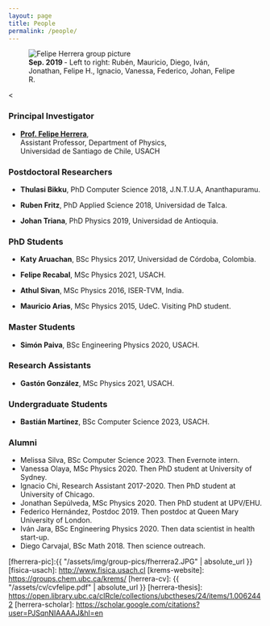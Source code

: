 ```yaml
---
layout: page
title: People
permalink: /people/ 
---
```



<figure>
  <img src="{{absolute_url}}/assets/img/group-sep-2019.jpg" alt="Felipe Herrera group picture"/>
  <figcaption><strong>Sep. 2019 </strong>- Left to right: Rubén, Mauricio, Diego, Iván, Jonathan, Felipe H., Ignacio, Vanessa, Federico, Johan, Felipe R. </figcaption>
</figure>


<

### Principal Investigator

* [**Prof. Felipe Herrera**](/people/about-Felipe/),  
Assistant Professor, Department of Physics,  
Universidad de Santiago de Chile, USACH
 

### Postdoctoral Researchers

* **Thulasi Bikku**, PhD Computer Science 2018, J.N.T.U.A, Ananthapuramu. 

* **Ruben Fritz**, PhD Applied Science 2018, Universidad de Talca. 

* **Johan Triana**, PhD Physics 2019, Universidad de Antioquia. 


### PhD Students


* **Katy Aruachan**, BSc Physics 2017, Universidad de Córdoba, Colombia.

* **Felipe Recabal**, MSc Physics 2021, USACH.

* **Athul Sivan**, MSc Physics 2016, ISER-TVM, India.

* **Mauricio Arias**, MSc Physics 2015, UdeC. Visiting PhD student.

### Master Students

* **Simón Paiva**, BSc Engineering Physics 2020, USACH.

### Research Assistants

* **Gastón González**, MSc Physics 2021, USACH.



### Undergraduate Students 

* **Bastián Martínez**, BSc Computer Science 2023, USACH.


### Alumni

* Melissa Silva, BSc Computer Science 2023. Then Evernote intern.
* Vanessa Olaya, MSc Physics 2020. Then PhD student at University of Sydney.
* Ignacio Chi, Research Assistant 2017-2020. Then PhD student at University of Chicago.
* Jonathan Sepúlveda, MSc Physics 2020. Then PhD student at UPV/EHU.
* Federico Hernández, Postdoc 2019. Then postdoc at Queen Mary University of London.
* Iván Jara, BSc Engineering Physics 2020. Then data scientist in health start-up.
* Diego Carvajal, BSc Math 2018. Then science outreach.



[fherrera-pic]:{{ "/assets/img/group-pics/fherrera2.JPG" | absolute_url }} 
[fisica-usach]: http://www.fisica.usach.cl
[krems-website]: https://groups.chem.ubc.ca/krems/ 
[herrera-cv]: {{ "/assets/cv/cvfelipe.pdf" | absolute_url }}
[herrera-thesis]: https://open.library.ubc.ca/cIRcle/collections/ubctheses/24/items/1.0062442
[herrera-scholar]: https://scholar.google.com/citations?user=PJSqnNIAAAAJ&hl=en


